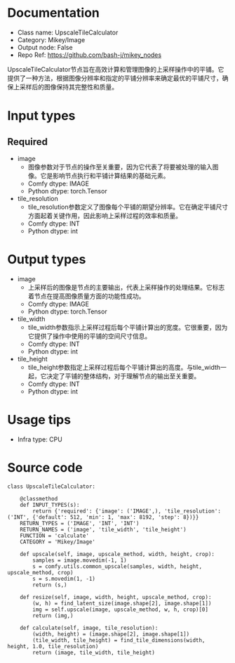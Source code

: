 # Documentation
- Class name: UpscaleTileCalculator
- Category: Mikey/Image
- Output node: False
- Repo Ref: https://github.com/bash-j/mikey_nodes

UpscaleTileCalculator节点旨在高效计算和管理图像的上采样操作中的平铺。它提供了一种方法，根据图像分辨率和指定的平铺分辨率来确定最优的平铺尺寸，确保上采样后的图像保持其完整性和质量。

# Input types
## Required
- image
    - 图像参数对于节点的操作至关重要，因为它代表了将要被处理的输入图像。它是影响节点执行和平铺计算结果的基础元素。
    - Comfy dtype: IMAGE
    - Python dtype: torch.Tensor
- tile_resolution
    - tile_resolution参数定义了图像每个平铺的期望分辨率。它在确定平铺尺寸方面起着关键作用，因此影响上采样过程的效率和质量。
    - Comfy dtype: INT
    - Python dtype: int

# Output types
- image
    - 上采样后的图像是节点的主要输出，代表上采样操作的处理结果。它标志着节点在提高图像质量方面的功能性成功。
    - Comfy dtype: IMAGE
    - Python dtype: torch.Tensor
- tile_width
    - tile_width参数指示上采样过程后每个平铺计算出的宽度。它很重要，因为它提供了操作中使用的平铺的空间尺寸信息。
    - Comfy dtype: INT
    - Python dtype: int
- tile_height
    - tile_height参数指定上采样过程后每个平铺计算出的高度。与tile_width一起，它决定了平铺的整体结构，对于理解节点的输出至关重要。
    - Comfy dtype: INT
    - Python dtype: int

# Usage tips
- Infra type: CPU

# Source code
```
class UpscaleTileCalculator:

    @classmethod
    def INPUT_TYPES(s):
        return {'required': {'image': ('IMAGE',), 'tile_resolution': ('INT', {'default': 512, 'min': 1, 'max': 8192, 'step': 8})}}
    RETURN_TYPES = ('IMAGE', 'INT', 'INT')
    RETURN_NAMES = ('image', 'tile_width', 'tile_height')
    FUNCTION = 'calculate'
    CATEGORY = 'Mikey/Image'

    def upscale(self, image, upscale_method, width, height, crop):
        samples = image.movedim(-1, 1)
        s = comfy.utils.common_upscale(samples, width, height, upscale_method, crop)
        s = s.movedim(1, -1)
        return (s,)

    def resize(self, image, width, height, upscale_method, crop):
        (w, h) = find_latent_size(image.shape[2], image.shape[1])
        img = self.upscale(image, upscale_method, w, h, crop)[0]
        return (img,)

    def calculate(self, image, tile_resolution):
        (width, height) = (image.shape[2], image.shape[1])
        (tile_width, tile_height) = find_tile_dimensions(width, height, 1.0, tile_resolution)
        return (image, tile_width, tile_height)
```